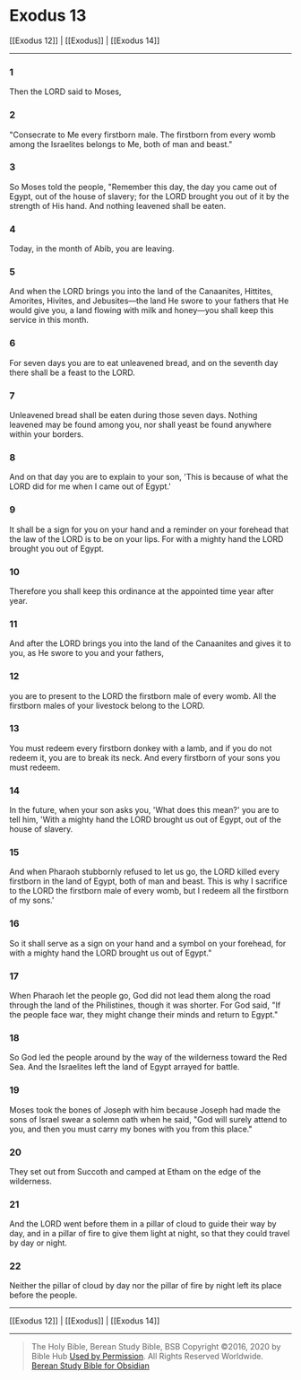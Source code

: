 # Exodus 13

[[Exodus 12]] | [[Exodus]] | [[Exodus 14]]

---

### 1
Then the LORD said to Moses,

### 2
"Consecrate to Me every firstborn male. The firstborn from every womb among the Israelites belongs to Me, both of man and beast."

### 3
So Moses told the people, "Remember this day, the day you came out of Egypt, out of the house of slavery; for the LORD brought you out of it by the strength of His hand. And nothing leavened shall be eaten.

### 4
Today, in the month of Abib, you are leaving.

### 5
And when the LORD brings you into the land of the Canaanites, Hittites, Amorites, Hivites, and Jebusites—the land He swore to your fathers that He would give you, a land flowing with milk and honey—you shall keep this service in this month.

### 6
For seven days you are to eat unleavened bread, and on the seventh day there shall be a feast to the LORD.

### 7
Unleavened bread shall be eaten during those seven days. Nothing leavened may be found among you, nor shall yeast be found anywhere within your borders.

### 8
And on that day you are to explain to your son, 'This is because of what the LORD did for me when I came out of Egypt.'

### 9
It shall be a sign for you on your hand and a reminder on your forehead that the law of the LORD is to be on your lips. For with a mighty hand the LORD brought you out of Egypt.

### 10
Therefore you shall keep this ordinance at the appointed time year after year.

### 11
And after the LORD brings you into the land of the Canaanites and gives it to you, as He swore to you and your fathers,

### 12
you are to present to the LORD the firstborn male of every womb. All the firstborn males of your livestock belong to the LORD.

### 13
You must redeem every firstborn donkey with a lamb, and if you do not redeem it, you are to break its neck. And every firstborn of your sons you must redeem.

### 14
In the future, when your son asks you, 'What does this mean?' you are to tell him, 'With a mighty hand the LORD brought us out of Egypt, out of the house of slavery.

### 15
And when Pharaoh stubbornly refused to let us go, the LORD killed every firstborn in the land of Egypt, both of man and beast. This is why I sacrifice to the LORD the firstborn male of every womb, but I redeem all the firstborn of my sons.'

### 16
So it shall serve as a sign on your hand and a symbol on your forehead, for with a mighty hand the LORD brought us out of Egypt."

### 17
When Pharaoh let the people go, God did not lead them along the road through the land of the Philistines, though it was shorter. For God said, "If the people face war, they might change their minds and return to Egypt."

### 18
So God led the people around by the way of the wilderness toward the Red Sea. And the Israelites left the land of Egypt arrayed for battle.

### 19
Moses took the bones of Joseph with him because Joseph had made the sons of Israel swear a solemn oath when he said, "God will surely attend to you, and then you must carry my bones with you from this place."

### 20
They set out from Succoth and camped at Etham on the edge of the wilderness.

### 21
And the LORD went before them in a pillar of cloud to guide their way by day, and in a pillar of fire to give them light at night, so that they could travel by day or night.

### 22
Neither the pillar of cloud by day nor the pillar of fire by night left its place before the people.

---

[[Exodus 12]] | [[Exodus]] | [[Exodus 14]]

---

> The Holy Bible, Berean Study Bible, BSB
> Copyright &copy;2016, 2020 by Bible Hub
> [Used by Permission](https://berean.bible/terms.htm). All Rights Reserved Worldwide.
> [Berean Study Bible for Obsidian](https://github.com/gapmiss/berean-study-bible-for-obsidian)</small>

